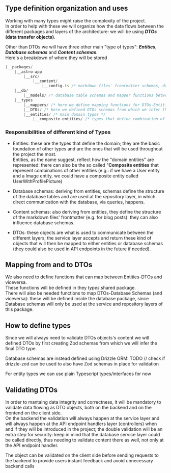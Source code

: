 ## Type definition organization and uses

Working with many types might raise the complexity of the project.\
In order to help with these we will organize how the data flows between the different packages and layers of the architecture: we will be using **_DTOs_ (data transfer objects)**.

Other than DTOs we will have three other main "type of types": **_Entities_**, **_Database schemas_** and **_Content schemas_**.\
Here's a breakdown of where they will be stored

```js
|__packages/
    |__astro-app
        |__src/
            |__content/
                |__config.ts /* markdown files' frontmatter schemas, deriving/modifying entity type from "types" package */
    |__db/
        |__models/ /* database table schemas and mapper functions between schemas and DTOs */
    |__types
        |__mappers/ /* here we define mapping functions for DTOs-Entities */
        |__DTOs/ /* here we defined DTOs schemas from which we infer their respective types, and mapping functions mapToDTO, mapFromDTO */
        |__entities/ /* main domain types */
            |__composite-entities/ /* types that define combination of other types: e.g., UserWithProfilePicture */
```

### Responsibilities of different kind of Types

- Entities: these are the types that define the domain; they are the basic foundation of other types and are the ones that will be used throughout the project the most.\
  Entities, as the name suggest, reflect how the "domain entities" are represented: there can also be the so called "**Composite entities** that represent combinations of other entities (e.g.: if we have a User entity and a Image entity, we could have a composite entity called UserWithProfilePicture)

- Database schemas: deriving from entities, schemas define the structure of the database tables and are used at the _repository_ layer, in which direct communication with the database, via queries, happens.

- Content schemas: also deriving from entities, they define the structure of the markdown files' frontmatter (e.g. for blog posts): they can also influence database schemas.

- DTOs: these objects are what is used to communicate between the different layers; the service layer accepts and return these kind of objects that will then be mapped to either entities or database schemas (they could also be used in API endpoints in the future if needed).

## Mapping from and to DTOs

We also need to define functions that can map between Entities-DTOs and viceversa.\
These functions will be defined in they _types_ shared package.\
There will also be needed functions to map DTOs-Database Schemas (and viceversa): these will be defined inside the database package, since Database schemas will only be used at the service and repository layers of this package.

## How to define types

Since we will always need to validate DTOs objects's content we will defined DTOs by first creating Zod schemas from which we will infer the final DTO type.

Database schemas are instead defined using Drizzle ORM: TODO // check if drizzle-zod can be used to also have Zod schemas in place for validation

For entity types we can use plain Typescript types/interfaces for now

## Validating DTOs

In order to mantaing data integrity and correctness, it will be mandatory to validate data flowing as DTO objects, both on the backend and on the frontend on the client side.\
On the backend the validation will always happen at the service layer and will always happen at the API endpoint handlers layer (controllers) when and if they will be introduced in the project; the double validation will be an extra step for security: keep in mind that the database service layer could be called directly, thus needing to validate content there as well, not only at the API endpoint handler.

The object can be validated on the client side before sending requests to the backend to provide users instant feedback and avoid unnecessary backend calls
